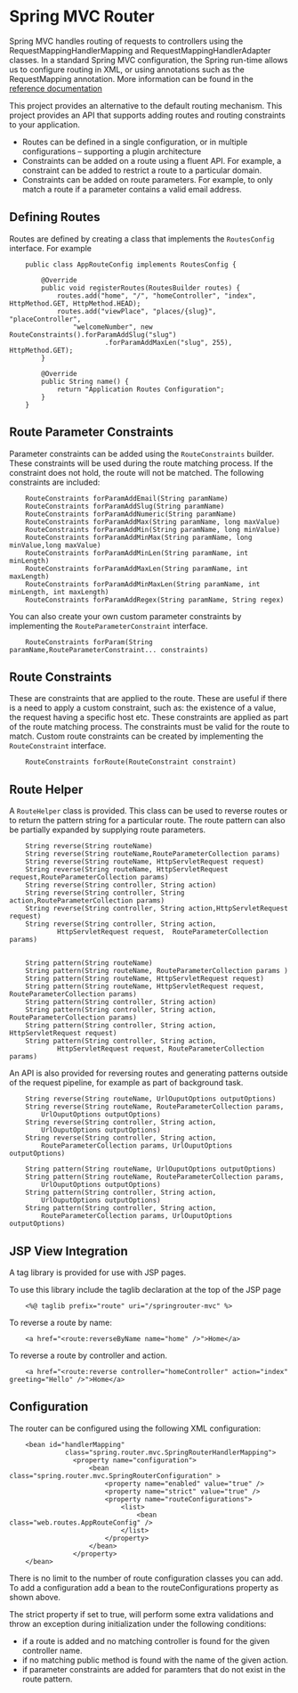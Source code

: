 # Spring MVC Router  

Spring MVC handles routing of requests to controllers using the RequestMappingHandlerMapping and RequestMappingHandlerAdapter classes.   In a standard Spring MVC configuration, the Spring run-time allows us to configure routing in XML, or using annotations such as the  RequestMapping annotation. More information can be found in the [reference documentation](http://docs.spring.io/spring/docs/3.2.17.RELEASE/spring-framework-reference/htmlsingle/#mvc-controller)


This project provides an alternative to the default routing mechanism.  This project provides an API that supports adding routes and routing constraints to your application.   

* Routes can be defined in a single configuration, or in multiple configurations – supporting a plugin architecture
* Constraints can be added on a route using a fluent API.  For example, a constraint can be added to restrict a route to a particular domain.
* Constraints can be added on route parameters.  For example, to only match a route if a parameter contains a valid email address.


## Defining Routes
Routes are defined by creating a class that implements the `RoutesConfig` interface.  For example 


		public class AppRouteConfig implements RoutesConfig {
	
			@Override
			public void registerRoutes(RoutesBuilder routes) {
				routes.add("home", "/", "homeController", "index", HttpMethod.GET, HttpMethod.HEAD);
				routes.add("viewPlace", "places/{slug}", "placeController",
					"welcomeNumber", new RouteConstraints().forParamAddSlug("slug")
							.forParamAddMaxLen("slug", 255), HttpMethod.GET);
			}
		
			@Override
			public String name() {
				return "Application Routes Configuration";
			}
		}
		

## Route Parameter Constraints
Parameter constraints can be added using the `RouteConstraints` builder.  These constraints will be used during the route matching process.  If the constraint does not hold, the route will not be matched.  The following constraints are included:

		RouteConstraints forParamAddEmail(String paramName)
		RouteConstraints forParamAddSlug(String paramName)
		RouteConstraints forParamAddNumeric(String paramName)
		RouteConstraints forParamAddMax(String paramName, long maxValue)
		RouteConstraints forParamAddMin(String paramName, long minValue)
		RouteConstraints forParamAddMinMax(String paramName, long minValue,long maxValue)
		RouteConstraints forParamAddMinLen(String paramName, int minLength)
		RouteConstraints forParamAddMaxLen(String paramName, int maxLength)
		RouteConstraints forParamAddMinMaxLen(String paramName, int minLength, int maxLength)
		RouteConstraints forParamAddRegex(String paramName, String regex)
		

You can also create your own custom parameter constraints by implementing the `RouteParameterConstraint` interface.

		RouteConstraints forParam(String paramName,RouteParameterConstraint... constraints)
		


## Route Constraints
These are constraints that are applied to the route.  These are useful if there is a need to apply a custom constraint, such as: the existence of a value, the request having a specific host etc.  These constraints are applied as part of the route matching process.  The constraints must be valid for the route to match.  Custom route constraints can be created by implementing the `RouteConstraint` interface.

		RouteConstraints forRoute(RouteConstraint constraint)	
	


## Route Helper
A `RouteHelper` class is provided.  This class can be used to reverse routes or to return the pattern string for a particular route.  The route pattern can also be partially expanded by supplying route parameters.

		String reverse(String routeName)
		String reverse(String routeName,RouteParameterCollection params)
		String reverse(String routeName, HttpServletRequest request) 
		String reverse(String routeName, HttpServletRequest request,RouteParameterCollection params)
		String reverse(String controller, String action) 
		String reverse(String controller, String action,RouteParameterCollection params)
		String reverse(String controller, String action,HttpServletRequest request)
		String reverse(String controller, String action,
				HttpServletRequest request,  RouteParameterCollection params)
		
		
		String pattern(String routeName)
		String pattern(String routeName, RouteParameterCollection params )
		String pattern(String routeName, HttpServletRequest request)
		String pattern(String routeName, HttpServletRequest request, RouteParameterCollection params)
		String pattern(String controller, String action)
		String pattern(String controller, String action, RouteParameterCollection params)
		String pattern(String controller, String action, HttpServletRequest request)
		String pattern(String controller, String action,
				HttpServletRequest request, RouteParameterCollection params) 


An API is also provided for reversing routes and generating patterns outside of the request pipeline, for example as part of background task.

		String reverse(String routeName, UrlOuputOptions outputOptions)
		String reverse(String routeName, RouteParameterCollection params, 
			UrlOuputOptions outputOptions)
		String reverse(String controller, String action,
			UrlOuputOptions outputOptions)
		String reverse(String controller, String action,
			RouteParameterCollection params, UrlOuputOptions outputOptions)
			
		String pattern(String routeName, UrlOuputOptions outputOptions)
		String pattern(String routeName, RouteParameterCollection params, 
			UrlOuputOptions outputOptions)
		String pattern(String controller, String action,
			UrlOuputOptions outputOptions)
		String pattern(String controller, String action,
			RouteParameterCollection params, UrlOuputOptions outputOptions)
			




		
## JSP View Integration
A tag library is provided for use with JSP pages. 

To use this library include the taglib declaration at the top of the JSP page

		<%@ taglib prefix="route" uri="/springrouter-mvc" %> 	


To reverse a route by name:

		<a href="<route:reverseByName name="home" />">Home</a>	


To reverse a route by controller and action.
		
		<a href="<route:reverse controller="homeController" action="index" greeting="Hello" />">Home</a>
		


## Configuration
The router can be configured using the following XML configuration:

		<bean id="handlerMapping"
		          class="spring.router.mvc.SpringRouterHandlerMapping">
		          	<property name="configuration">
						<bean class="spring.router.mvc.SpringRouterConfiguration" >
							<property name="enabled" value="true" />
							<property name="strict" value="true" />
							<property name="routeConfigurations">
								<list>
		                    		<bean class="web.routes.AppRouteConfig" />
		                		</list>
							</property>
						</bean>
					</property>
		</bean>


There is no limit to the number of route configuration classes you can add.  To add a configuration add a bean to the routeConfigurations property as shown above.

The strict property if set to true, will perform some extra validations and throw an exception during initialization under the following conditions:

* if a route is added and no matching controller is found for the given controller name. 
* if no matching public method is found with the name of the given action.
* if parameter constraints are added for paramters that do not exist in the route pattern.  